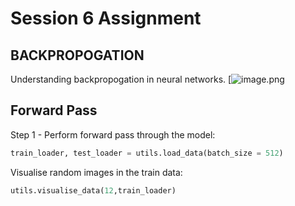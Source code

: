 # Session 6 Assignment
## BACKPROPOGATION

Understanding backpropogation in neural networks.
[![image.png](https://postimg.cc/ZC1GRf60)


## Forward Pass

Step 1 - Perform forward pass through the model:

```python
train_loader, test_loader = utils.load_data(batch_size = 512)
```

Visualise random images in the train data:

```python
utils.visualise_data(12,train_loader)
```



